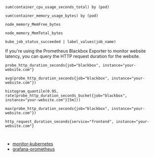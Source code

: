 

```
sum(container_cpu_usage_seconds_total) by (pod)

sum(container_memory_usage_bytes) by (pod)

node_memory_MemFree_bytes

node_memory_MemTotal_bytes

kube_job_status_succeeded | label_values(job_name)

```

If you're using the Prometheus Blackbox Exporter to monitor website latency, 
you can query the HTTP request duration for the website.

```
probe_http_duration_seconds{job="blackbox", instance="your-website.com"}

avg(probe_http_duration_seconds{job="blackbox", instance="your-website.com"})

histogram_quantile(0.95, rate(probe_http_duration_seconds_bucket{job="blackbox", instance="your-website.com"}[5m]))

max(probe_http_duration_seconds{job="blackbox", instance="your-website.com"})

http_request_duration_seconds{service="frontend", instance="your-website.com"}



```

- [monitor-kubernetes](https://github.com/nik786/monitor/tree/master/monitor-kubernetes)
- [grafana-prometheus](https://github.com/monitor-ops/gp/blob/master/grafana-prome/docker-compose.yml)
